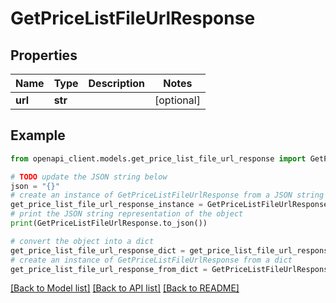 # GetPriceListFileUrlResponse


## Properties

Name | Type | Description | Notes
------------ | ------------- | ------------- | -------------
**url** | **str** |  | [optional] 

## Example

```python
from openapi_client.models.get_price_list_file_url_response import GetPriceListFileUrlResponse

# TODO update the JSON string below
json = "{}"
# create an instance of GetPriceListFileUrlResponse from a JSON string
get_price_list_file_url_response_instance = GetPriceListFileUrlResponse.from_json(json)
# print the JSON string representation of the object
print(GetPriceListFileUrlResponse.to_json())

# convert the object into a dict
get_price_list_file_url_response_dict = get_price_list_file_url_response_instance.to_dict()
# create an instance of GetPriceListFileUrlResponse from a dict
get_price_list_file_url_response_from_dict = GetPriceListFileUrlResponse.from_dict(get_price_list_file_url_response_dict)
```
[[Back to Model list]](../README.md#documentation-for-models) [[Back to API list]](../README.md#documentation-for-api-endpoints) [[Back to README]](../README.md)


